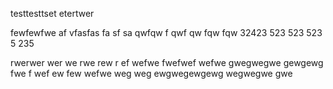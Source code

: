 testtesttset
etertwer


fewfewfwe
af
vfasfas
fa
sf
sa
qwfqw
f
qwf
qw
fqw
fqw
32423
523
523
523
5
235

rwerwer
wer
we
rwe
rew
r
ef
wefwe
fwefwef
wefwe
gwegwegwe
gewgewg
fwe
f
wef
ew
few
wefwe
weg
weg
ewgwegewgewg
wegwegwe
gwe